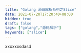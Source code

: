 ```yaml
---
title: "Golang 源码解析系列之Slice"
date: 2021-07-20T17:20:40+08:00
hidden: true
draft: false
tags: ["golang","源码解析"]
keywords: ["slice"]
---
```


xxxxxxsdasd